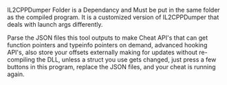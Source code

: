 IL2CPPDumper Folder is a Dependancy and Must be put in the same folder as the compiled program. It is a customized version of IL2CPPDumper that deals with launch args differently. 

Parse the JSON files this tool outputs to make Cheat API's that can get function pointers and typeinfo pointers on demand, advanced hooking API's, also store your offsets externally making for updates without re-compiling the DLL, unless a struct you use gets changed, just press a few buttons in this program, replace the JSON files, and your cheat is running again.
